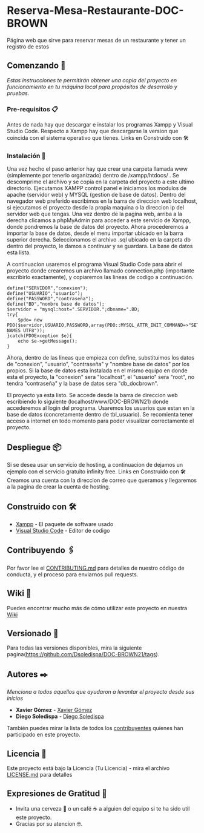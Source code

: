 # Reserva-Mesa-Restaurante-DOC-BROWN

Página web que sirve para reservar mesas de un restaurante y tener un registro de estos

## Comenzando 🚀

_Estas instrucciones te permitirán obtener una copia del proyecto en funcionamiento en tu máquina local para propósitos de desarrollo y pruebas._


### Pre-requisitos 📋

Antes de nada hay que descargar e instalar los programas Xampp y Visual Studio Code. Respecto a Xampp hay que descargarse la version que coincida con el sistema operativo que tienes.
Links en Construido con 🛠️ 

### Instalación 🔧

Una vez hecho el paso anterior hay que crear una carpeta llamada www (simplemente por tenerlo organizado) dentro de /xampp/htdocs/ .
Se descomprime el archivo y se copia en la carpeta del proyecto a este ultimo directorio.
Ejecutamos XAMPP control panel e iniciamos los modulos de apache (servidor web) y MYSQL (gestion de base de datos).
Dentro del navegador web preferido escribimos en la barra de direccion web localhost, si ejecutamos el proyecto desde la propia maquina o la direccion ip del servidor web que tengas.
Una vez dentro de la pagina web, arriba a la derecha clicamos a phpMyAdmin para acceder a este servicio de Xampp, donde pondremos la base de datos del proyecto.
Ahora procederemos a importar la base de datos, desde el menu importar ubicado en la barra superior derecha. Seleccionamos el archivo .sql ubicado en la carpeta db dentro del proyecto, le damos a continuar y se guardara. La base de datos esta lista.

A continuacion usaremos el programa Visual Studio Code para abrir el proyecto donde crearemos un archivo llamado connection.php (importante escribirlo exactamente), y copiaremos las lineas de codigo a continuación.

```
define("SERVIDOR","conexion");
define("USUARIO","usuario");
define("PASSWORD","contraseña");
define("BD","nombre base de datos");
$servidor = "mysql:host=".SERVIDOR.";dbname=".BD;
try{
    $pdo= new PDO($servidor,USUARIO,PASSWORD,array(PDO::MYSQL_ATTR_INIT_COMMAND=>"SET NAMES UTF8"));
}catch(PDOException $e){
    echo $e->getMessage();
}
```

Ahora, dentro de las lineas que empieza con define, substituimos los datos de "conexion", "usuario", "contraseña" y "nombre base de datos" por los propios. Si la base de datos esta instalada en el mismo equipo en donde esta el proyecto, la "conexion" sera "localhost", el "usuario" sera "root", no tendra "contraseña" y la base de datos sera "db_docbrown".

El proyecto ya esta listo. Se accede desde la barra de direccion web escribiendo lo siguiente (localhost/www/DOC-BROWN21) donde accederemos al login del programa. Usaremos los usuarios que estan en la base de datos (concretamente dentro de tbl_usuario).
Se recomienta tener acceso a internet en todo momento para poder visualizar correctamente el proyecto.


## Despliegue 📦

Si se desea usar un servicio de hosting, a continuacion de dejamos un ejemplo con el servicio gratuito infinity free.
Links en Construido con 🛠️ 
Creamos una cuenta con la direccion de correo que queramos y llegaremos a la pagina de crear la cuenta de hosting.

## Construido con 🛠️

* [Xampp](https://www.apachefriends.org/) - El paquete de software usado
* [Visual Studio Code](https://code.visualstudio.com/) - Editor de codigo

## Contribuyendo 🖇️

Por favor lee el [CONTRIBUTING.md](https://gist.github.com/villanuevand/xxxxxx) para detalles de nuestro código de conducta, y el proceso para enviarnos pull requests.

## Wiki 📖

Puedes encontrar mucho más de cómo utilizar este proyecto en nuestra [Wiki](https://github.com/tu/proyecto/wiki)

## Versionado 📌

Para todas las versiones disponibles, mira la siguiente pagina(https://github.com/Dsoledispa/DOC-BROWN21/tags).

## Autores ✒️

_Menciona a todos aquellos que ayudaron a levantar el proyecto desde sus inicios_

* **Xavier Gómez**  - [Xavier Gómez](https://https://github.com/xaviermireia1)
* **Diego Soledispa** - [Diego Soledispa](https://github.com/Dsoledispa)


También puedes mirar la lista de todos los [contribuyentes](https://github.com/Dsoledispa/DOC-BROWN21/contributors) quíenes han participado en este proyecto. 
## Licencia 📄

Este proyecto está bajo la Licencia (Tu Licencia) - mira el archivo [LICENSE.md](LICENSE.md) para detalles

## Expresiones de Gratitud 🎁

* Invita una cerveza 🍺 o un café ☕ a alguien del equipo si te ha sido util este proyecto. 
* Gracias por su atencion 🤓.
